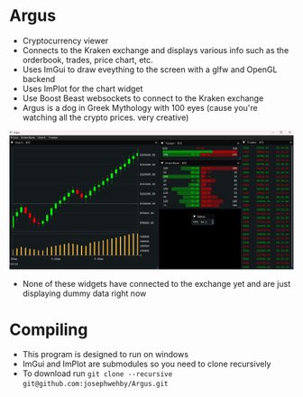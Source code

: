 # Argus
- Cryptocurrency viewer
- Connects to the Kraken exchange and displays various info such as the orderbook, trades, price chart, etc.
- Uses ImGui to draw eveything to the screen with a glfw and OpenGL backend
- Uses ImPlot for the chart widget
- Use Boost Beast websockets to connect to the Kraken exchange
- Argus is a dog in Greek Mythology with 100 eyes (cause you're watching all the crypto prices. very creative)

![Main Screen](images/argus.png)
- None of these widgets have connected to the exchange yet and are just displaying dummy data right now

# Compiling
- This program is designed to run on windows
- ImGui and ImPlot are submodules so you need to clone recursively
- To download run `git clone --recursive git@github.com:josephwehby/Argus.git`
